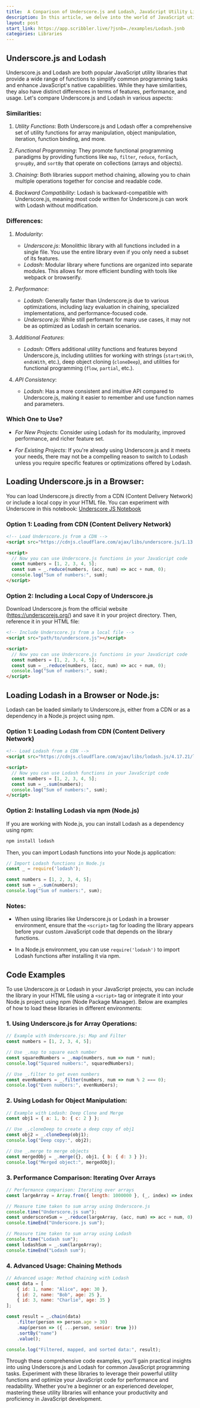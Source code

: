 ```yaml
---
title:  A Conparison of Underscore.js and Lodash, JavaScript Utility Libraries
description: In this article, we delve into the world of JavaScript utility libraries by comparing two popular choices- Underscore.js and Lodash. Through code examples and practical insights, this article aims to equip JavaScript developers with the knowledge to make informed decisions when choosing between Underscore.js and Lodash 
layout: post
start_link: https://app.scribbler.live/?jsnb=./examples/Lodash.jsnb
categories: Libraries
---
```


## Underscore.js and Lodash

Underscore.js and Lodash are both popular JavaScript utility libraries that provide a wide range of functions to simplify common programming tasks and enhance JavaScript's native capabilities. While they have similarities, they also have distinct differences in terms of features, performance, and usage. Let's compare Underscore.js and Lodash in various aspects:

### Similarities:

1. *Utility Functions*: Both Underscore.js and Lodash offer a comprehensive set of utility functions for array manipulation, object manipulation, iteration, function binding, and more.

2. *Functional Programming*: They promote functional programming paradigms by providing functions like `map`, `filter`, `reduce`, `forEach`, `groupBy`, and `sortBy` that operate on collections (arrays and objects).

3. *Chaining*: Both libraries support method chaining, allowing you to chain multiple operations together for concise and readable code.

4. *Backward Compatibility*: Lodash is backward-compatible with Underscore.js, meaning most code written for Underscore.js can work with Lodash without modification.

### Differences:

1. *Modularity*:
   - *Underscore.js*: Monolithic library with all functions included in a single file. You use the entire library even if you only need a subset of its features.
   - *Lodash*: Modular library where functions are organized into separate modules. This allows for more efficient bundling with tools like webpack or browserify.

2. *Performance*:
   - *Lodash*: Generally faster than Underscore.js due to various optimizations, including lazy evaluation in chaining, specialized implementations, and performance-focused code.
   - *Underscore.js*: While still performant for many use cases, it may not be as optimized as Lodash in certain scenarios.

3. *Additional Features*:
   - *Lodash*: Offers additional utility functions and features beyond Underscore.js, including utilities for working with strings (`startsWith`, `endsWith`, etc.), deep object cloning (`cloneDeep`), and utilities for functional programming (`flow`, `partial`, etc.).

4. *API Consistency*:
   - *Lodash*: Has a more consistent and intuitive API compared to Underscore.js, making it easier to remember and use function names and parameters.

### Which One to Use?

- *For New Projects*: Consider using Lodash for its modularity, improved performance, and richer feature set.
  
- *For Existing Projects*: If you're already using Underscore.js and it meets your needs, there may not be a compelling reason to switch to Lodash unless you require specific features or optimizations offered by Lodash.


## Loading Underscore.js in a Browser:

You can load Underscore.js directly from a CDN (Content Delivery Network) or include a local copy in your HTML file. You can experiment with Underscore in this notebook: [Underscore JS Notebook](https://app.scribbler.live/?jsnb=./examples/Underscore-JS.jsnb)

### Option 1: Loading from CDN (Content Delivery Network)

```html
<!-- Load Underscore.js from a CDN -->
<script src="https://cdnjs.cloudflare.com/ajax/libs/underscore.js/1.13.1/underscore-min.js"></script>

<script>
  // Now you can use Underscore.js functions in your JavaScript code
  const numbers = [1, 2, 3, 4, 5];
  const sum = _.reduce(numbers, (acc, num) => acc + num, 0);
  console.log("Sum of numbers:", sum);
</script>
```

### Option 2: Including a Local Copy of Underscore.js

Download Underscore.js from the official website (https://underscorejs.org/) and save it in your project directory. Then, reference it in your HTML file:

```html
<!-- Include Underscore.js from a local file -->
<script src="path/to/underscore.js"></script>

<script>
  // Now you can use Underscore.js functions in your JavaScript code
  const numbers = [1, 2, 3, 4, 5];
  const sum = _.reduce(numbers, (acc, num) => acc + num, 0);
  console.log("Sum of numbers:", sum);
</script>
```

## Loading Lodash in a Browser or Node.js:

Lodash can be loaded similarly to Underscore.js, either from a CDN or as a dependency in a Node.js project using npm.

### Option 1: Loading Lodash from CDN (Content Delivery Network)

```html
<!-- Load Lodash from a CDN -->
<script src="https://cdnjs.cloudflare.com/ajax/libs/lodash.js/4.17.21/lodash.min.js"></script>

<script>
  // Now you can use Lodash functions in your JavaScript code
  const numbers = [1, 2, 3, 4, 5];
  const sum = _.sum(numbers);
  console.log("Sum of numbers:", sum);
</script>
```

### Option 2: Installing Lodash via npm (Node.js)

If you are working with Node.js, you can install Lodash as a dependency using npm:

```bash
npm install lodash
```

Then, you can import Lodash functions into your Node.js application:

```javascript
// Import Lodash functions in Node.js
const _ = require('lodash');

const numbers = [1, 2, 3, 4, 5];
const sum = _.sum(numbers);
console.log("Sum of numbers:", sum);
```

### Notes:

- When using libraries like Underscore.js or Lodash in a browser environment, ensure that the `<script>` tag for loading the library appears before your custom JavaScript code that depends on the library functions.

- In a Node.js environment, you can use `require('lodash')` to import Lodash functions after installing it via npm.

## Code Examples

To use Underscore.js or Lodash in your JavaScript projects, you can include the library in your HTML file using a `<script>` tag or integrate it into your Node.js project using npm (Node Package Manager). Below are examples of how to load these libraries in different environments:


### 1. Using Underscore.js for Array Operations:
```javascript
// Example with Underscore.js: Map and Filter
const numbers = [1, 2, 3, 4, 5];

// Use _.map to square each number
const squaredNumbers = _.map(numbers, num => num * num);
console.log("Squared numbers:", squaredNumbers);

// Use _.filter to get even numbers
const evenNumbers = _.filter(numbers, num => num % 2 === 0);
console.log("Even numbers:", evenNumbers);
```

### 2. Using Lodash for Object Manipulation:
```javascript
// Example with Lodash: Deep Clone and Merge
const obj1 = { a: 1, b: { c: 2 } };

// Use _.cloneDeep to create a deep copy of obj1
const obj2 = _.cloneDeep(obj1);
console.log("Deep copy:", obj2);

// Use _.merge to merge objects
const mergedObj = _.merge({}, obj1, { b: { d: 3 } });
console.log("Merged object:", mergedObj);
```

### 3. Performance Comparison: Iterating Over Arrays
```javascript
// Performance comparison: Iterating over arrays
const largeArray = Array.from({ length: 1000000 }, (_, index) => index + 1);

// Measure time taken to sum array using Underscore.js
console.time("Underscore.js sum");
const underscoreSum = _.reduce(largeArray, (acc, num) => acc + num, 0);
console.timeEnd("Underscore.js sum");

// Measure time taken to sum array using Lodash
console.time("Lodash sum");
const lodashSum = _.sum(largeArray);
console.timeEnd("Lodash sum");
```

### 4. Advanced Usage: Chaining Methods
```javascript
// Advanced usage: Method chaining with Lodash
const data = [
    { id: 1, name: "Alice", age: 30 },
    { id: 2, name: "Bob", age: 25 },
    { id: 3, name: "Charlie", age: 35 }
];

const result = _.chain(data)
    .filter(person => person.age > 30)
    .map(person => ({ ...person, senior: true }))
    .sortBy("name")
    .value();

console.log("Filtered, mapped, and sorted data:", result);
```

Through these comprehensive code examples, you'll gain practical insights into using Underscore.js and Lodash for common JavaScript programming tasks. Experiment with these libraries to leverage their powerful utility functions and optimize your JavaScript code for performance and readability. Whether you're a beginner or an experienced developer, mastering these utility libraries will enhance your productivity and proficiency in JavaScript development.
